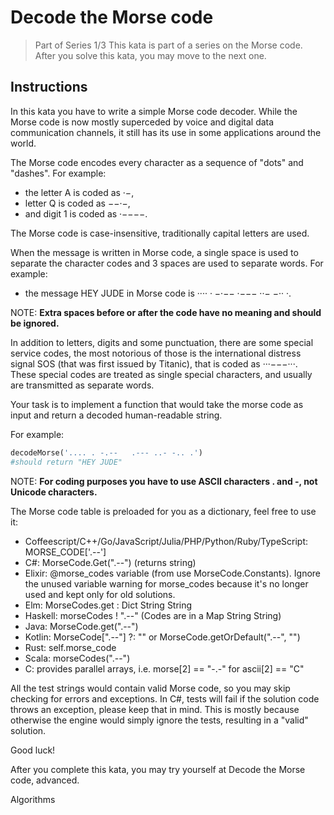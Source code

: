 # Decode the Morse code

>Part of Series 1/3 This kata is part of a series on the Morse code. After you solve this kata, you may move to the next one.

## Instructions

In this kata you have to write a simple Morse code decoder. While the Morse code is now mostly superceded by voice and digital data communication channels, it still has its use in some applications around the world.

The Morse code encodes every character as a sequence of "dots" and "dashes".
For example:

- the letter A is coded as ·−,
- letter Q is coded as −−·−,
- and digit 1 is coded as ·−−−−.

The Morse code is case-insensitive, traditionally capital letters are used.

When the message is written in Morse code, a single space is used to separate the character codes and 3 spaces are used to separate words. 
For example:

- the message HEY JUDE in Morse code is ···· · −·−− ·−−− ··− −·· ·.

NOTE: **Extra spaces before or after the code have no meaning and should be ignored.**

In addition to letters, digits and some punctuation, there are some special service codes, the most notorious of those is the international distress signal SOS (that was first issued by Titanic), that is coded as ···−−−···.
These special codes are treated as single special characters, and usually are transmitted as separate words.

Your task is to implement a function that would take the morse code as input and return a decoded human-readable string.

For example:

```python
decodeMorse('.... . -.--   .--- ..- -.. .')
#should return "HEY JUDE"
```

NOTE: **For coding purposes you have to use ASCII characters . and -, not Unicode characters.**

The Morse code table is preloaded for you as a dictionary, feel free to use it:

- Coffeescript/C++/Go/JavaScript/Julia/PHP/Python/Ruby/TypeScript: MORSE_CODE['.--']
- C#: MorseCode.Get(".--") (returns string)
- Elixir: @morse_codes variable (from use MorseCode.Constants). Ignore the unused variable warning for morse_codes because it's no longer used and kept only for old solutions.
- Elm: MorseCodes.get : Dict String String
- Haskell: morseCodes ! ".--" (Codes are in a Map String String)
- Java: MorseCode.get(".--")
- Kotlin: MorseCode[".--"] ?: "" or MorseCode.getOrDefault(".--", "")
- Rust: self.morse_code
- Scala: morseCodes(".--")
- C: provides parallel arrays, i.e. morse[2] == "-.-" for ascii[2] == "C"

All the test strings would contain valid Morse code, so you may skip checking for errors and exceptions. In C#, tests will fail if the solution code throws an exception, please keep that in mind. This is mostly because otherwise the engine would simply ignore the tests, resulting in a "valid" solution.

Good luck!

After you complete this kata, you may try yourself at Decode the Morse code, advanced.

Algorithms
